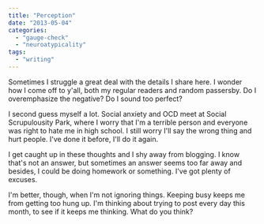 ```yaml
---
title: "Perception"
date: "2013-05-04"
categories: 
  - "gauge-check"
  - "neuroatypicality"
tags: 
  - "writing"
---
```


Sometimes I struggle a great deal with the details I share here. I wonder how I come off to y'all, both my regular readers and random passersby. Do I overemphasize the negative? Do I sound too perfect?

I second guess myself a lot. Social anxiety and OCD meet at Social Scrupulousity Park, where I worry that I'm a terrible person and everyone was right to hate me in high school. I still worry I'll say the wrong thing and hurt people. I've done it before, I'll do it again.

I get caught up in these thoughts and I shy away from blogging. I know that's not an answer, but sometimes an answer seems too far away and besides, I could be doing homework or something. I've got plenty of excuses.

I'm better, though, when I'm not ignoring things. Keeping busy keeps me from getting too hung up. I'm thinking about trying to post every day this month, to see if it keeps me thinking. What do you think?
